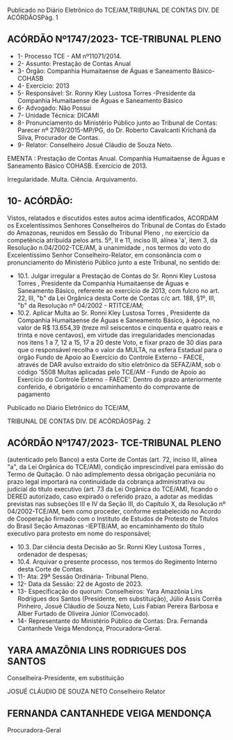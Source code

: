Publicado  no  Diário  Eletrônico do TCE/AM,TRIBUNAL DE CONTAS DIV. DE ACÓRDÃOSPág. 1

## ACÓRDÃO Nº1747/2023- TCE-TRIBUNAL PLENO

- 1- Processo TCE - AM nº11071/2014.
- 2- Assunto: Prestação de Contas Anual
- 3- Órgão: Companhia Humaitaense de Águas e Saneamento Básico-COHASB
- 4- Exercício: 2013
- 5- Responsável: Sr. Ronny Kley Lustosa Torres -Presidente da Companhia Humaitaense de Águas e Saneamento Básico
- 6- Advogado: Não Possui
- 7- Unidade Técnica: DICAMI
- 8- Pronunciamento  do  Ministério  Público  junto  ao  Tribunal  de  Contas: Parecer  nº 2769/2015-MP/PG,  do  Dr.  Roberto  Cavalcanti  Krichanã  da  Silva,  Procurador  de Contas.
- 9- Relator: Conselheiro Josué Cláudio de Souza Neto.

EMENTA :  Prestação  de  Contas  Anual.  Companhia Humaitaense  de  Àguas  e  Saneamento  Básico  COHASB. Exercício de 2013.

Irregularidade. Multa. Ciência. Arquivamento.

## 10-  ACÓRDÃO:

Vistos, relatados e discutidos estes autos acima identificados, ACORDAM os Excelentíssimos Senhores Conselheiros do Tribunal de Contas do Estado do Amazonas, reunidos em Sessão do Tribunal Pleno , no exercício da competência atribuída pelos arts. 5º, II e 11, inciso III, alínea 'a', item 3, da Resolução n.04/2002-TCE/AM, à unanimidade , nos termos do voto do Excelentíssimo Senhor Conselheiro-Relator, em consonância com o pronunciamento do Ministério Público junto a este Tribunal, no sentido de:

- 10.1. Julgar irregular a Prestação de Contas do Sr. Ronni Kley Lustosa Torres , Presidente da Companhia Humaitaense de Águas e Saneamento  Básico,  referente  ao  exercício  de  2013,  com  fulcro  no art. 22, III, "b" da Lei Orgânica desta Corte de Contas c/c art. 188, §1º, III, "b" da Resolução nº 04/2002 - RTITCE/AM;
- 10.2. Aplicar  Multa ao Sr.  Ronni  Kley  Lustosa  Torres ,  Presidente  da Companhia Humaitaense de Águas e Saneamento Básico, à época, no valor de R$ 13.654,39 (treze mil seiscentos e cinquenta e quatro reais e trinta e nove centavos), em virtude das irregularidades mencionadas  nos  itens  1  a  7,  12  a  15,  17  a  20  deste  Voto, e  fixar prazo  de  30  dias  para  que  o  responsável  recolha  o  valor da MULTA, na  esfera  Estadual para o órgão  Fundo  de  Apoio  ao Exercício  do  Controle  Externo  -  FAECE,  através  de  DAR  avulso extraído  do  sítio  eletrônico  da  SEFAZ/AM,  sob  o  código  '5508  Multas  aplicadas  pelo  TCE/AM  -  Fundo  de  Apoio  ao  Exercício  do Controle Externo - FAECE'. Dentro do prazo anteriormente conferido, é  obrigatório  o  encaminhamento  do  comprovante  de  pagamento

Publicado  no  Diário  Eletrônico do TCE/AM,

TRIBUNAL DE CONTAS DIV. DE ACÓRDÃOSPág. 2

## ACÓRDÃO Nº1747/2023- TCE-TRIBUNAL PLENO

(autenticado  pelo  Banco)  a  esta  Corte  de  Contas  (art.  72,  inciso  III, alínea "a", da Lei Orgânica do TCE/AM), condição imprescindível para emissão do Termo de Quitação. O não adimplemento dessa obrigação  pecuniária  no  prazo  legal  importará  na  continuidade  da cobrança administrativa ou judicial do título executivo (art. 73 da Lei Orgânica do TCE/AM), ficando o DERED autorizado, caso expirado o referido prazo, a adotar as medidas previstas nas subseções III e IV da Seção III, do Capítulo X, da Resolução nº 04/2002-TCE/AM, bem como  proceder,  conforme  estabelecido  no  Acordo  de  Cooperação firmado com o Instituto de Estudos de Protesto de Títulos do Brasil Seção Amazonas -IEPTB/AM, ao encaminhamento do título executivo para protesto em nome do responsável;

- 10.3. Dar  ciência desta  Decisão  ao Sr.  Ronni  Kley  Lustosa  Torres , ordenador de despesas;
- 10.4. Arquivar o  presente  processo,  nos  termos  do  Regimento  Interno desta Corte de Contas.
- 11-  Ata: 29ª Sessão Ordinária- Tribunal Pleno.
- 12-  Data da Sessão: 22 de Agosto de 2023.
- 13-  Especificação  do  quorum: Conselheiros:  Yara  Amazônia  Lins  Rodrigues  dos Santos  (Presidente,  em  substituição),  Júlio  Assis  Corrêa  Pinheiro,  Josué  Cláudio  de Souza  Neto,  Luis Fabian  Pereira Barbosa  e  Alber Furtado de  Oliveira Júnior (Convocado).
- 14-  Representante do Ministério Público de Contas: Dra. Fernanda Cantanhede Veiga Mendonça, Procuradora-Geral.

## YARA AMAZÔNIA LINS RODRIGUES DOS SANTOS

Conselheira-Presidente, em substituição

JOSUÉ CLÁUDIO DE SOUZA NETO Conselheiro Relator

## FERNANDA CANTANHEDE VEIGA MENDONÇA

Procuradora-Geral